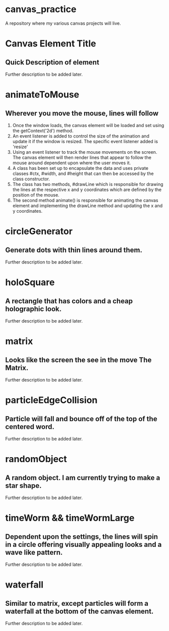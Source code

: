 # canvas_practice
A repository where my various canvas projects will live.
#
#
# Canvas Element Title
## Quick Description of element
Further description to be added later.
#
#
# animateToMouse
## Wherever you move the mouse, lines will follow
1. Once the window loads, the canvas element will be loaded and set using the getContext('2d') method.
2. An event listener is added to control the size of the animation and update it if the window is resized. The specific event listener added is 'resize'
3. Using an event listener to track the mouse movements on the screen. The canvas element will then render lines that appear to follow the mouse around dependent upon where the user moves it.
4. A class has been set up to encapsulate the data and uses private classes #ctx, #width, and #height that can then be accessed by the class constructor.
5. The class has two methods, #drawLine which is responsible for drawing the lines at the respective x and y coordinates which are defined by the position of the mouse.
6. The second method animate() is responsible for animating the canvas element and implementing the drawLine method and updating the x and y coordinates.
#
#
# circleGenerator
## Generate dots with thin lines around them.
Further description to be added later.
#
#
# holoSquare
## A rectangle that has colors and a cheap holographic look.
Further description to be added later.
#
#

# matrix
## Looks like the screen the see in the move The Matrix.
Further description to be added later.
#
#

# particleEdgeCollision
## Particle will fall and bounce off of the top of the centered word.
Further description to be added later.
#
#
# randomObject
## A random object. I am currently trying to make a star shape.
Further description to be added later.
#
#
# timeWorm && timeWormLarge
## Dependent upon the settings, the lines will spin in a circle offering visually appealing looks and a wave like pattern.
Further description to be added later.
#
#
# waterfall
## Similar to matrix, except particles will form a waterfall at the bottom of the canvas element.
Further description to be added later.
#
#